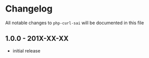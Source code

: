 # Changelog

All notable changes to `php-curl-sai` will be documented in this file

## 1.0.0 - 201X-XX-XX

- initial release
